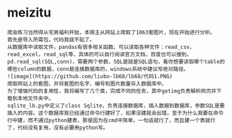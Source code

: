 # meizitu

	爬虫练习当然得从宅男福利开始，本阁主从网站上爬取了1063套图片，现在开始进行分析。
	首先是导入所需包，代码我就不贴了。
	从数据库中读取文件，pandas有很多相关函数，可以读取各种文件：read_csv，read_excel，read_sql等，具体的可以自行阅读官方文档，百度也可以搜到。
	pd.read_sql(SQL,conn)，需要两个参数，SQL是就是SQL语句，看你想要读取哪个table的哪些column的数据，conn是连接数据库的，windows系统中建议写绝对路径。
	![image](https://github.com/liubo-lb68/lb68/代码1.PNG)
	爬取网站上的套图，并将套图的名字、编号和图片数量存入数据库中。
	为了增强代码的复用性，我将编写了几个类，完成不同的任务，其中getimg负责解析网页并下载到本地文件夹中。
	sqlite_lb.py中定义了class Sqlite，负责连接数据库，插入数据到数据库，参数SQL是要插入的内容。这个数据库我已经通过命令行建好了，如果没建就会出错，至于为什么我要在命令行中建，而不通过python建表，那是因为在cmd中简单，一句话就行了，而且建一个表就行了，代码没有复用，没有必要用python写。
